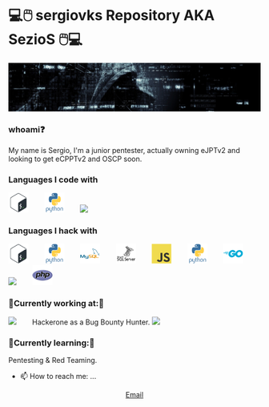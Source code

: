 <h1> 💻🖱️ sergiovks Repository AKA SezioS 🖱️💻 </h1>

<img src="https://github.com/sergiovks/sergiovks/blob/main/banner2.jpg?raw=true">

<h3> whoami❓</h3>

My name is Sergio, I'm a junior pentester, actually owning eJPTv2 and looking to get eCPPTv2 and OSCP soon.

<h3>Languages I code with</h3>

<img src="https://raw.githubusercontent.com/devicons/devicon/1119b9f84c0290e0f0b38982099a2bd027a48bf1/icons/bash/bash-original.svg" width="40px">&nbsp;&nbsp;&nbsp;&nbsp;&nbsp;&nbsp;&nbsp;&nbsp;<img src="https://raw.githubusercontent.com/devicons/devicon/1119b9f84c0290e0f0b38982099a2bd027a48bf1/icons/python/python-original-wordmark.svg" width="40px">&nbsp;&nbsp;&nbsp;&nbsp;&nbsp;&nbsp;&nbsp;&nbsp;<img src="https://www.freeiconspng.com/thumbs/powershell-icon/powershell-icon-0.png" width="40px">&nbsp;&nbsp;&nbsp;&nbsp;&nbsp;&nbsp;&nbsp;&nbsp;

<h3>Languages I hack with</h3>

<img src="https://raw.githubusercontent.com/devicons/devicon/1119b9f84c0290e0f0b38982099a2bd027a48bf1/icons/bash/bash-original.svg" width="40px">&nbsp;&nbsp;&nbsp;&nbsp;&nbsp;&nbsp;&nbsp;&nbsp;<img src="https://raw.githubusercontent.com/devicons/devicon/1119b9f84c0290e0f0b38982099a2bd027a48bf1/icons/python/python-original-wordmark.svg" width="40px">&nbsp;&nbsp;&nbsp;&nbsp;&nbsp;&nbsp;&nbsp;&nbsp;<img src="https://raw.githubusercontent.com/devicons/devicon/1119b9f84c0290e0f0b38982099a2bd027a48bf1/icons/mysql/mysql-original-wordmark.svg" width="40px">&nbsp;&nbsp;&nbsp;&nbsp;&nbsp;&nbsp;&nbsp;&nbsp;<img src="https://raw.githubusercontent.com/devicons/devicon/1119b9f84c0290e0f0b38982099a2bd027a48bf1/icons/microsoftsqlserver/microsoftsqlserver-plain-wordmark.svg" width="40px">&nbsp;&nbsp;&nbsp;&nbsp;&nbsp;&nbsp;&nbsp;&nbsp;<img src="https://raw.githubusercontent.com/devicons/devicon/1119b9f84c0290e0f0b38982099a2bd027a48bf1/icons/javascript/javascript-original.svg" width="40px">&nbsp;&nbsp;&nbsp;&nbsp;&nbsp;&nbsp;&nbsp;&nbsp;<img src="https://raw.githubusercontent.com/devicons/devicon/1119b9f84c0290e0f0b38982099a2bd027a48bf1/icons/python/python-original-wordmark.svg" width="40px">&nbsp;&nbsp;&nbsp;&nbsp;&nbsp;&nbsp;&nbsp;&nbsp;<img src="https://raw.githubusercontent.com/devicons/devicon/1119b9f84c0290e0f0b38982099a2bd027a48bf1/icons/go/go-original-wordmark.svg" width="40px">&nbsp;&nbsp;&nbsp;&nbsp;&nbsp;&nbsp;&nbsp;&nbsp;<img src="https://www.freeiconspng.com/thumbs/powershell-icon/powershell-icon-0.png" width="40px">&nbsp;&nbsp;&nbsp;&nbsp;&nbsp;&nbsp;&nbsp;&nbsp;<img src="https://raw.githubusercontent.com/devicons/devicon/1119b9f84c0290e0f0b38982099a2bd027a48bf1/icons/php/php-original.svg" width="40px">&nbsp;&nbsp;&nbsp;&nbsp;&nbsp;&nbsp;&nbsp;&nbsp;

<h3>👷Currently working at:👷</h3>

<img src="https://static-00.iconduck.com/assets.00/hackerone-icon-512x512-s11oc51r.png" width="20px">&nbsp;&nbsp;&nbsp;&nbsp;&nbsp;&nbsp;&nbsp;&nbsp;Hackerone as a Bug Bounty Hunter. <img src="https://static-00.iconduck.com/assets.00/hackerone-icon-512x512-s11oc51r.png" width="20px">&nbsp;&nbsp;&nbsp;&nbsp;&nbsp;&nbsp;&nbsp;&nbsp;

<h3>📖Currently learning:📖</h3>

Pentesting & Red Teaming.

- 📫 How to reach me: ...

<div align="center">
  <a href="mailto:sergiomarincontacto@gmail.com">Email</a> 
</div>

<!--
**sergiovks/sergiovks** is a ✨ _special_ ✨ repository because its `README.md` (this file) appears on your GitHub profile.

Here are some ideas to get you started:

- 🔭 I’m currently working on ...
- 🌱 I’m currently learning ...
- 👯 I’m looking to collaborate on ...
- 🤔 I’m looking for help with ...
- 💬 Ask me about ...
- 📫 How to reach me: ...
- 😄 Pronouns: ...
- ⚡ Fun fact: ...
-->
